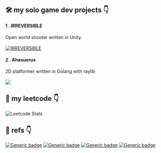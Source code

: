 ## 🛠️ my solo game dev projects 👇

#### 1 . IRREVERSIBLE
Open world shooter written in Unity.
<br/>
<br/>
[![IRREVERSIBLE](https://shared.akamai.steamstatic.com/store_item_assets/steam/apps/2820160/header.jpg?t=1711922509)](https://store.steampowered.com/app/2820160/IRREVERSIBLE/)
<br/>


#### 2 . Ahasuerus
2D platformer written in Golang with raylib
<br/>
<br/>
<a href="https://github.com/nayutalienx/ahasuerus">
  <img align="center" src="https://github-readme-stats.vercel.app/api/pin/?username=nayutalienx&repo=ahasuerus&theme=dark" />
</a>
<br/>

## 🚩 my leetcode 👇
![Leetcode Stats](https://leetcard.jacoblin.cool/nayutalienx?theme=dark&font=Fredoka)

## 🧩 refs 👇
[![Generic badge](https://img.shields.io/badge/leetcode-profile-red.svg)](https://leetcode.com/u/nayutalienx/)
[![Generic badge](https://img.shields.io/badge/telegram-profile-blue.svg)](https://t.me/nayutalienx/)
[![Generic badge](https://img.shields.io/badge/steam-profile-white.svg)](https://steamcommunity.com/id/vmsnkv/)
[![Generic badge](https://img.shields.io/badge/shikimori-project-blue.svg)](https://shikimori.one/nayutalienx/list/anime)

